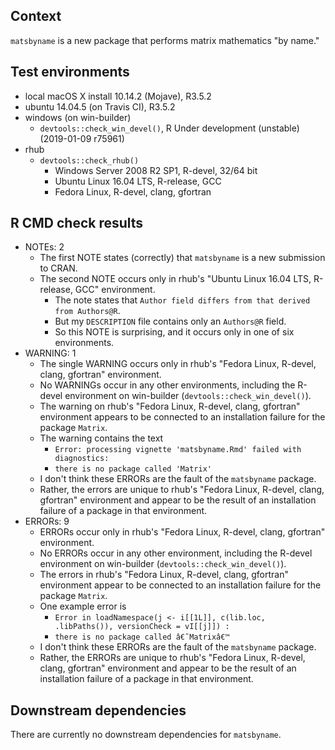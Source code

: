 ## Context
`matsbyname` is a new package that performs matrix mathematics "by name."

## Test environments
* local macOS X install 10.14.2 (Mojave), R3.5.2
* ubuntu 14.04.5 (on Travis CI), R3.5.2
* windows (on win-builder)
    * `devtools::check_win_devel()`, R Under development (unstable) (2019-01-09 r75961)
* rhub
    * `devtools::check_rhub()`
        * Windows Server 2008 R2 SP1, R-devel, 32/64 bit
        * Ubuntu Linux 16.04 LTS, R-release, GCC
        * Fedora Linux, R-devel, clang, gfortran

## R CMD check results
* NOTEs: 2
    * The first NOTE states (correctly) that `matsbyname` is a new submission to CRAN. 
    * The second NOTE occurs only in rhub's "Ubuntu Linux 16.04 LTS, R-release, GCC" environment.
        * The note states that `Author field differs from that derived from Authors@R`.
        * But my `DESCRIPTION` file contains only an `Authors@R` field.
        * So this NOTE is surprising, and it occurs only in one of six environments.
* WARNING: 1
    * The single WARNING occurs only in rhub's "Fedora Linux, R-devel, clang, gfortran" environment. 
    * No WARNINGs occur in any other environments, 
      including the R-devel environment on win-builder (`devtools::check_win_devel()`).
    * The warning on rhub's "Fedora Linux, R-devel, clang, gfortran" environment appears to be connected to 
      an installation failure for the package `Matrix`.
    * The warning contains the text
        * `Error: processing vignette 'matsbyname.Rmd' failed with diagnostics:`
        * `there is no package called 'Matrix'`
    * I don't think these ERRORs are the fault of the `matsbyname` package.
    * Rather, the errors are unique to rhub's "Fedora Linux, R-devel, clang, gfortran" environment
      and appear to be the result of an installation failure of a package in that environment.
* ERRORs: 9
    * ERRORs occur only in rhub's "Fedora Linux, R-devel, clang, gfortran" environment. 
    * No ERRORs occur in any other environment, 
      including the R-devel environment on win-builder (`devtools::check_win_devel()`).
    * The errors in rhub's "Fedora Linux, R-devel, clang, gfortran" environment appear to be connected to 
      an installation failure for the package `Matrix`.
    * One example error is 
        * `Error in loadNamespace(j <- i[[1L]], c(lib.loc, .libPaths()), versionCheck = vI[[j]]) :`
        * `there is no package called â€˜Matrixâ€™`
    * I don't think these ERRORs are the fault of the `matsbyname` package.
    * Rather, the ERRORs are unique to rhub's "Fedora Linux, R-devel, clang, gfortran" environment
      and appear to be the result of an installation failure of a package in that environment.

## Downstream dependencies
There are currently no downstream dependencies for `matsbyname`.